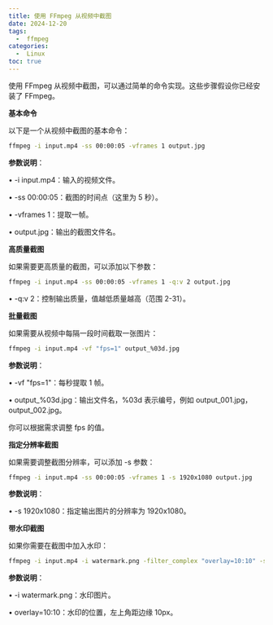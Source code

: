 ```yaml
---
title: 使用 FFmpeg 从视频中截图
date: 2024-12-20
tags:
  -  ffmpeg
categories:
  -  Linux
toc: true
---
```


使用 FFmpeg 从视频中截图，可以通过简单的命令实现。这些步骤假设你已经安装了 FFmpeg。

  

**基本命令**

  

以下是一个从视频中截图的基本命令：

  
```bash
ffmpeg -i input.mp4 -ss 00:00:05 -vframes 1 output.jpg
```

  

**参数说明**：

• -i input.mp4：输入的视频文件。

• -ss 00:00:05：截图的时间点（这里为 5 秒）。

• -vframes 1：提取一帧。

• output.jpg：输出的截图文件名。

  

**高质量截图**

  

如果需要更高质量的截图，可以添加以下参数：

  
```bash
ffmpeg -i input.mp4 -ss 00:00:05 -vframes 1 -q:v 2 output.jpg
```
  

• -q:v 2：控制输出质量，值越低质量越高（范围 2-31）。

  

**批量截图**

  

如果需要从视频中每隔一段时间截取一张图片：

  
```bash
ffmpeg -i input.mp4 -vf "fps=1" output_%03d.jpg
```
  

**参数说明**：

• -vf "fps=1"：每秒提取 1 帧。

• output_%03d.jpg：输出文件名，%03d 表示编号，例如 output_001.jpg，output_002.jpg。

  

你可以根据需求调整 fps 的值。

  

**指定分辨率截图**

  

如果需要调整截图分辨率，可以添加 -s 参数：

  
```bash
ffmpeg -i input.mp4 -ss 00:00:05 -vframes 1 -s 1920x1080 output.jpg
```
  

**参数说明**：

• -s 1920x1080：指定输出图片的分辨率为 1920x1080。

  

**带水印截图**

  

如果你需要在截图中加入水印：

  
```bash
ffmpeg -i input.mp4 -i watermark.png -filter_complex "overlay=10:10" -ss 00:00:05 -vframes 1 output.jpg
```

  

**参数说明**：

• -i watermark.png：水印图片。

• overlay=10:10：水印的位置，左上角距边缘 10px。

  